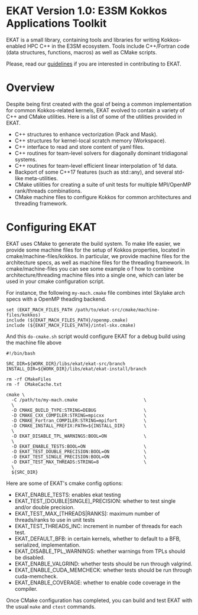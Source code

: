 # EKAT Version 1.0: E3SM Kokkos Applications Toolkit

EKAT is a small library, containing tools and libraries for writing Kokkos-enabled HPC C++ in the E3SM ecosystem.
Tools include C++/Fortran code (data structures, functions, macros) as well as CMake scripts.

Please, read our [guidelines](https://github.com/E3SM-Project/EKAT/blob/master/.github/CONTRIBUTING.md) if you are interested
in contributing to EKAT.

# Overview

Despite being first created with the goal of being a common implementation for common Kokkos-related kernels,
EKAT evolved to contain a variety of C++ and CMake utilities. Here is a list of some of the utilities provided
in EKAT.

- C++ structures to enhance vectorization (Pack and Mask).
- C++ structures for kernel-local scratch memory (Workspace).
- C++ interface to read and store content of yaml files.
- C++ routines for team-level solvers for diagonally dominant tridiagonal systems.
- C++ routines for team-level efficient linear interpolation of 1d data.
- Backport of some C++17 features (such as std::any), and several std-like meta-utilities.
- CMake utilities for creating a suite of unit tests for multiple MPI/OpenMP rank/threads combinations.
- CMake machine files to configure Kokkos for common architectures and threading framework.

# Configuring EKAT

EKAT uses CMake to generate the build system. To make life easier, we provide some machine files
for the setup of Kokkos properties, located in cmake/machine-files/kokkos. In particular, we provide
machine files for the architecture specs, as well as machine files for the threading framework.
In cmake/machine-files you can see some example o f how to combine architecture/threading machine
files into a single one, which can later be used in your cmake configuration script.

For instance, the following `my-mach.cmake` file combines intel Skylake arch specs with a OpenMP theading backend.

```
set (EKAT_MACH_FILES_PATH /path/to/ekat-src/cmake/machine-files/kokkos)
include (${EKAT_MACH_FILES_PATH}/openmp.cmake)
include (${EKAT_MACH_FILES_PATH}/intel-skx.cmake)

```
And this `do-cmake.sh` script would configure EKAT for a debug build using the machine file above

```
#!/bin/bash

SRC_DIR=${WORK_DIR}/libs/ekat/ekat-src/branch
INSTALL_DIR=${WORK_DIR}/libs/ekat/ekat-install/branch

rm -rf CMakeFiles
rm -f  CMakeCache.txt

cmake \
  -C /path/to/my-mach.cmake                         \
  \
  -D CMAKE_BUILD_TYPE:STRING=DEBUG                  \
  -D CMAKE_CXX_COMPILER:STRING=mpicxx               \
  -D CMAKE_Fortran_COMPILER:STRING=mpifort          \
  -D CMAKE_INSTALL_PREFIX:PATH=${INSTALL_DIR}       \
  \
  -D EKAT_DISABLE_TPL_WARNINGS:BOOL=ON              \
  \
  -D EKAT_ENABLE_TESTS:BOOL=ON                      \
  -D EKAT_TEST_DOUBLE_PRECISION:BOOL=ON             \
  -D EKAT_TEST_SINGLE_PRECISION:BOOL=ON             \
  -D EKAT_TEST_MAX_THREADS:STRING=8                 \
  \
  ${SRC_DIR}
```

Here are some of EKAT's cmake config options:

- EKAT_ENABLE_TESTS: enables ekat testing
- EKAT_TEST_[DOUBLE|SINGLE]_PRECISION: whether to test single and/or double precision.
- EKAT_TEST_MAX_[THREADS|RANKS]: maximum number of threads/ranks to use in unit tests
- EKAT_TEST_THREADS_INC: increment in number of threads for each test.
- EKAT_DEFAULT_BFB: in certain kernels, whether to default to a BFB, serialized, implementation.
- EKAT_DISABLE_TPL_WARNINGS: whether warnings from TPLs should be disabled.
- EKAT_ENABLE_VALGRIND: whether tests should be run through valgrind.
- EKAT_ENABLE_CUDA_MEMCHECK: whether tests should be run through cuda-memcheck.
- EKAT_ENABLE_COVERAGE: whether to enable code coverage in the compiler.

Once CMake configuration has completed, you can build and test EKAT with the usual `make` and `ctest` commands.
